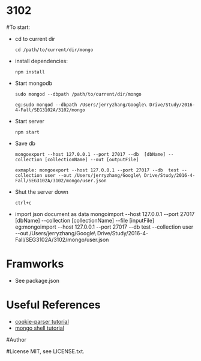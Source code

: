 # 3102


#To start:

- cd to current dir
    
    ```
    cd /path/to/current/dir/mongo
    ```
    
- install dependencies:
    ```
    npm install
    ```
- Start mongodb 
    
    ```
    sudo mongod --dbpath /path/to/current/dir/mongo
    ```
    
    ```
	eg:sudo mongod --dbpath /Users/jerryzhang/Google\ Drive/Study/2016-4-Fall/SEG3102A/3102/mongo
    ``` 
- Start server
    
    ```npm start```
    
- Save db
    
    ```mongoexport --host 127.0.0.1 --port 27017 --db  [dbName] --collection [collectionName] --out [outputFile]```
    
    ```exmaple: mongoexport --host 127.0.0.1 --port 27017 --db  test --collection user --out /Users/jerryzhang/Google\ Drive/Study/2016-4-Fall/SEG3102A/3102/mongo/user.json```
- Shut the server down
    
    ```ctrl+c```

- import json document as data
    mongoimport --host 127.0.0.1 --port 27017 [dbName] --collection [collectionName] --file [inputFile]
    eg:mongoimport --host 127.0.0.1 --port 27017 --db  test --collection user --out /Users/jerryzhang/Google\ Drive/Study/2016-4-Fall/SEG3102A/3102/mongo/user.json
# Framworks
- See package.json

# Useful References
- [cookie-parser tutorial](http://expressjs-book.com/index.html%3Fp=128.html)
- [mongo shell tutorial](http://www.mkyong.com/mongodb/how-to-create-database-or-collection-in-mongodb/)

#Author


#License
MIT, see LICENSE.txt.


